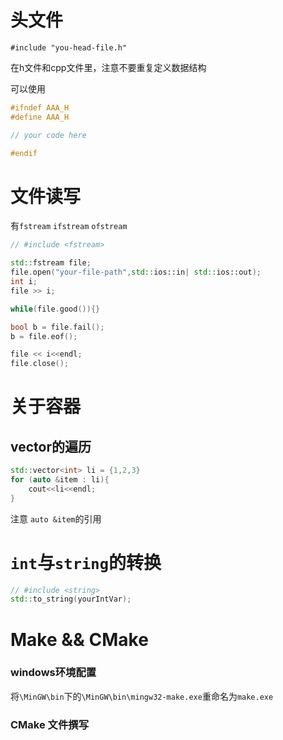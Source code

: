 # 头文件

`#include "you-head-file.h"`

在h文件和cpp文件里，注意不要重复定义数据结构

可以使用

```cpp
#ifndef AAA_H
#define AAA_H

// your code here

#endif
```



# 文件读写

有`fstream` `ifstream` `ofstream`

```c++
// #include <fstream>

std::fstream file;
file.open("your-file-path",std::ios::in| std::ios::out);
int i;
file >> i;

while(file.good()){}

bool b = file.fail();
b = file.eof();

file << i<<endl;
file.close();
```

# 关于容器

## vector的遍历

```cpp
std::vector<int> li = {1,2,3}
for (auto &item : li){
	cout<<li<<endl;
}
```

注意 `auto &item`的引用



# `int`与`string`的转换

```cpp
// #include <string>
std::to_string(yourIntVar);
```



# Make && CMake

### windows环境配置

将`\MinGW\bin`下的`\MinGW\bin\mingw32-make.exe`重命名为`make.exe`



### CMake 文件撰写

